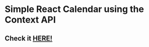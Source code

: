 # Simple React Calendar using the Context API

## Check it [HERE!](https://ivan-rcv-react-calendar.netlify.com/)